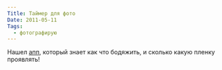 ```yaml
---
Title: Таймер для фото
Date: 2011-05-11
Tags:
  - фотографирую
---
```


Нашел [апп][1], который знает как что бодяжить, и сколько какую пленку проявлять!

[1]: http://www.digitaltruth.com/apps/